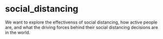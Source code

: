 # social_distancing

We want to explore the effectivenss of social distancing, how active people are, and what the driving forces behind their social distancing decisions are in the world.
